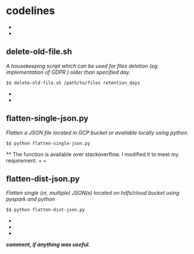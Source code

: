 # codelines
+
+
## delete-old-file.sh

*A housekeeping script which can be used for files deletion (eg. implementation of GDPR ) older than specified day.*

    $$ delete-old-file.sh /path/to/files retention_days

+
+
## flatten-single-json.py

*Flatten a JSON file located in GCP bucket or available locally using python.*

    $$ python flatten-single-json.py

** The function is available over stackoverflow. I modified it to meet my requirement. 
+
+
## flatten-dist-json.py

*Flatten single (or, multiple) JSON(s) located on hdfs/cloud bucket using pyspark and python*
     
    $$ python flatten-dist-json.py


+
+
+
***comment, if anything was useful.***
